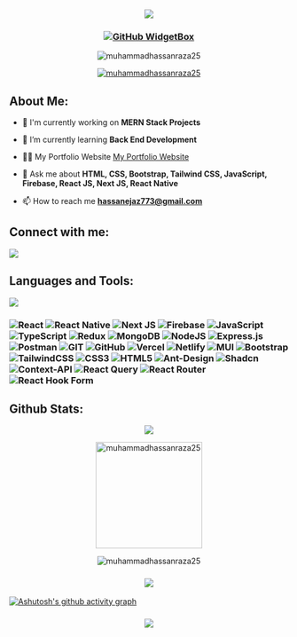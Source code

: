 <h3 align="center">

![](https://capsule-render.vercel.app/api?type=waving&color=gradient&height=100&section=header)

</h3>

 <!-- <h1 align="center">Hi 👋, I'm Muhammad Hassan Raza</h1> -->
<!-- <h3 align="center">I'm a Full Stack Developer building cutting-edge websites that enhance user experiences. I blend technology and creativity to deliver innovative solutions.</h3> -->

<!-- <div align='center'><img align="center" src="https://readme-typing-svg.herokuapp.com?font=Fira+Code&weight=600&size=24&duration=3500&pause=500&color=151CF7&center=true&vCenter=true&width=435&lines=Full+Stack+Developer+👨🏻‍💻;MERN+Stack+Developer+👨🏻‍💻;Problem+Solver+💡" alt="Typing SVG" /></div> -->

<!-- <h3 align="left">
 
Hey, I'm Muhammad Hassan Raza, an experienced Web and Mobile Developer with over 1+ years of hands-on expertise. Proficient in JavaScript, TypeScript, Firebase, React.js, Next.js, MongoDB, and React Native, I specialize in building dynamic and scalable web and mobile applications. I'm passionate about delivering high-quality solutions that provide seamless user experiences.

Let's connect and explore how my skills can bring your ideas to life!

</h3> -->


<h3 align="center">
 
[![GitHub WidgetBox](https://github-widgetbox.vercel.app/api/profile?username=muhammadhassanraza25&data=repositories,stars,commits&theme=light&hide_border=true)](https://github.com/Jurredr/github-widgetbox)

</h3>


<p align="center"> <img src="https://komarev.com/ghpvc/?username=muhammadhassanraza25&label=Profile%20views&color=0e75b6&style=flat" alt="muhammadhassanraza25" /> </p>

<p align="center"> <a href="https://github.com/ryo-ma/github-profile-trophy"><img src="https://github-profile-trophy.vercel.app/?username=muhammadhassanraza25" alt="muhammadhassanraza25" /></a> </p>

<!-- <img align="right" width="400" src="https://unblast.com/wp-content/uploads/2022/08/Programmer-Illustration.jpg"> -->

<h2 align="left">About Me:</h2>

- 🔭 I'm currently working on **MERN Stack Projects**

- 🌱 I’m currently learning **Back End Development**
 
- 👨‍💻 My Portfolio Website [My Portfolio Website](https://muhammadhassanraza25.github.io/My-Portfolio-Website/)

- 💬 Ask me about **HTML, CSS, Bootstrap, Tailwind CSS, JavaScript, Firebase, React JS, Next JS, React Native**

- 📫 How to reach me **hassanejaz773@gmail.com**


<h2 align="left">Connect with me:</h2>

<p align="left">
<a href="https://www.linkedin.com/in/muhammad-hassan-raza-aab5402b7/" target="blank"><img src="https://skillicons.dev/icons?i=linkedin" /></a>
</p>

<h2 align="left">Languages and Tools:</h2>

<p align='left'>
  <img src="https://skillicons.dev/icons?i=react,next,firebase,js,ts,mongodb,nodejs,expressjs,redux,postman,git,github,vercel,netlify,mui,bootstrap,tailwind,css,html"/>
</p>


<h3>
 
 ![React](https://img.shields.io/badge/react-%2320232a.svg?style=for-the-badge&logo=react&logoColor=%2361DAFB) ![React Native](https://img.shields.io/badge/react_native-%2320232a.svg?style=for-the-badge&logo=react&logoColor=%2361DAFB) ![Next JS](https://img.shields.io/badge/Next-black?style=for-the-badge&logo=next.js&logoColor=white) ![Firebase](https://img.shields.io/badge/firebase-%23039BE5.svg?style=for-the-badge&logo=firebase) ![JavaScript](https://img.shields.io/badge/javascript-%23323330.svg?style=for-the-badge&logo=javascript&logoColor=%23F7DF1E) ![TypeScript](https://img.shields.io/badge/typescript-%23007ACC.svg?style=for-the-badge&logo=typescript&logoColor=white) ![Redux](https://img.shields.io/badge/redux-%23593d88.svg?style=for-the-badge&logo=redux&logoColor=white) ![MongoDB](https://img.shields.io/badge/MongoDB-%234ea94b.svg?style=for-the-badge&logo=mongodb&logoColor=white) ![NodeJS](https://img.shields.io/badge/node.js-6DA55F?style=for-the-badge&logo=node.js&logoColor=white) ![Express.js](https://img.shields.io/badge/express.js-%23404d59.svg?style=for-the-badge&logo=express&logoColor=%2361DAFB) ![Postman](https://img.shields.io/badge/Postman-FF6C37?style=for-the-badge&logo=postman&logoColor=white) ![GIT](https://img.shields.io/badge/Git-fc6d26?style=for-the-badge&logo=git&logoColor=white) ![GitHub](https://img.shields.io/badge/GitHub-%23121011.svg?style=for-the-badge&logo=github&logoColor=white) ![Vercel](https://img.shields.io/badge/vercel-%23000000.svg?style=for-the-badge&logo=vercel&logoColor=white) ![Netlify](https://img.shields.io/badge/netlify-%23000000.svg?style=for-the-badge&logo=netlify&logoColor=#00C7B7) ![MUI](https://img.shields.io/badge/MUI-%230081CB.svg?style=for-the-badge&logo=material-ui&logoColor=white) ![Bootstrap](https://img.shields.io/badge/bootstrap-%238511FA.svg?style=for-the-badge&logo=bootstrap&logoColor=white) ![TailwindCSS](https://img.shields.io/badge/tailwindcss-%2338B2AC.svg?style=for-the-badge&logo=tailwind-css&logoColor=white) ![CSS3](https://img.shields.io/badge/css3-%231572B6.svg?style=for-the-badge&logo=css3&logoColor=white) ![HTML5](https://img.shields.io/badge/html5-%23E34F26.svg?style=for-the-badge&logo=html5&logoColor=white) ![Ant-Design](https://img.shields.io/badge/-AntDesign-%230170FE?style=for-the-badge&logo=ant-design&logoColor=white)  ![Shadcn](https://img.shields.io/badge/shadcn/ui-%2320232a.svg?style=for-the-badge) ![Context-API](https://img.shields.io/badge/Context--Api-000000?style=for-the-badge&logo=react) ![React Query](https://img.shields.io/badge/-React%20Query-FF4154?style=for-the-badge&logo=react%20query&logoColor=white) ![React Router](https://img.shields.io/badge/React_Router-CA4245?style=for-the-badge&logo=react-router&logoColor=white) ![React Hook Form](https://img.shields.io/badge/React%20Hook%20Form-%23EC5990.svg?style=for-the-badge&logo=reacthookform&logoColor=white)

</h3>


<h2 align="left">Github Stats:</h2>

<p align="center"><img src="https://github-readme-streak-stats.herokuapp.com/?user=muhammadhassanraza25"/></p>

<p align="center"><img src="https://github-readme-stats.vercel.app/api/top-langs?username=muhammadhassanraza25&show_icons=true&locale=en&layout=compact&theme=bg_color=bg_color=FFFFF&title_color=007cff&icon_color=000" alt="muhammadhassanraza25" height="192px"/>
</p>

<p align="center">
 <img src="https://github-readme-stats.vercel.app/api?username=muhammadhassanraza25&show_icons=true&locale=en&theme=bg_color=bg_color=FFFFF&title_color=007cff&icon_color=000" alt="muhammadhassanraza25" />
 </p> 

<h3 align="center">
 
 ![](http://github-profile-summary-cards.vercel.app/api/cards/profile-details?username=muhammadhassanraza25&theme=github)
 
</h3>

<p>
 
[![Ashutosh's github activity graph](https://github-readme-activity-graph.vercel.app/graph?username=muhammadhassanraza25&bg_color=ffffff&color=000000&line=60e667&point=13b426&hide_border=true)](https://github.com/ashutosh00710/github-readme-activity-graph)

</p>

<!-- <p>

 [![Muhammad Hassan Raza's github activity graph](https://github-readme-activity-graph.vercel.app/graph?username=muhammadhassanraza25&theme=minimal)](https://github.com/ashutosh00710/github-readme-activity-graph)

</p> -->


<h3 align="center">
  
![](https://capsule-render.vercel.app/api?type=waving&color=gradient&height=100&section=footer)

</h3>
